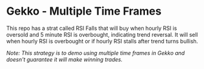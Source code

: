 # Gekko - Multiple Time Frames

This repo has a strat called RSI Falls that 
will buy when hourly RSI is oversold
and 5 minute RSI is overbought, indicating trend
reversal. It will sell when hourly RSI is overbought
or if hourly RSI stalls after trend turns bullish.

*Note: This strategy is to demo using multiple time
frames in Gekko and doesn't guarantee it will make 
winning trades.*
